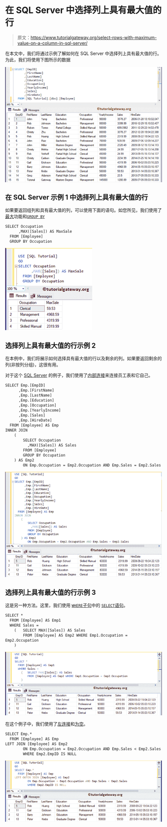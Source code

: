 # 在 SQL Server 中选择列上具有最大值的行

> 原文：<https://www.tutorialgateway.org/select-rows-with-maximum-value-on-a-column-in-sql-server/>

在本文中，我们将通过示例了解如何在 SQL Server 中选择列上具有最大值的行。为此，我们将使用下图所示的数据

![Select Rows with Maximum Value on a Column in SQL Server 1](img/11294ff525f915c8ab8c8a4b999d8cbe.png)

## 在 SQL Server 示例 1 中选择列上具有最大值的行

如果要返回组列和具有最大值的列，可以使用下面的语句。如您所见，我们使用了[最大](https://www.tutorialgateway.org/sql-max-function/)功能和[`GROUP BY`](https://www.tutorialgateway.org/sql-group-by-clause/)

```
SELECT Occupation
      ,MAX([Sales]) AS MaxSale
  FROM [Employee]
  GROUP BY Occupation
```

![Select Rows with Maximum Value on a Column in SQL Server 2](img/195e9793a88de003e7936c1f8501c033.png)

## 选择列上具有最大值的行示例 2

在本例中，我们将展示如何选择具有最大值的行以及剩余的列。如果要返回剩余的列(非按列分组)，这很有用。

对于这个 [SQL Server](https://www.tutorialgateway.org/sql/) 的例子，我们使用了[内部连接](https://www.tutorialgateway.org/sql-inner-join/)来连接员工表和它自己。

```
SELECT Emp.[EmpID]
      ,Emp.[FirstName]
      ,Emp.[LastName]
      ,Emp.[Education]
      ,Emp.[Occupation]
      ,Emp.[YearlyIncome]
      ,Emp.[Sales]
      ,Emp.[HireDate]
  FROM [Employee] AS Emp
INNER JOIN 
	(
		SELECT Occupation
		  ,MAX([Sales]) AS Sales
		FROM [Employee]
		GROUP BY Occupation
	) AS Emp2
		ON Emp.Occupation = Emp2.Occupation AND Emp.Sales = Emp2.Sales
```

![Select Rows with Maximum Value on a Column in SQL Server 3](img/76d718bafa602572c6b5e32e47fb399d.png)

## 选择列上具有最大值的行示例 3

这是另一种方法。这里，我们使用 [`WHERE`子句](https://www.tutorialgateway.org/sql-where-clause/)中的 [`SELECT`语句](https://www.tutorialgateway.org/sql-select-statement/)。

```
SELECT *
  FROM [Employee] AS Emp1
  WHERE Sales = 
	(	SELECT MAX([Sales]) AS Sales
		FROM [Employee] AS Emp2 WHERE Emp1.Occupation = Emp2.Occupation 
	)
```

![Select Rows with Maximum Value on a Column in SQL Server 4](img/d296983b512934b4e80254d95c670a3f.png)

在这个例子中，我们使用了[左连接](https://www.tutorialgateway.org/sql-left-join/)和[为空](https://www.tutorialgateway.org/sql-is-null-function/)。

```
SELECT Emp.*
  FROM [Employee] AS Emp
LEFT JOIN [Employee] AS Emp2
		ON Emp.Occupation = Emp2.Occupation AND Emp.Sales < Emp2.Sales
		WHERE Emp2.EmpID IS NULL
```

![Select Rows with Maximum Value on a Column in SQL Server 5](img/07047f02d6804d44eed457fe5be4a516.png)